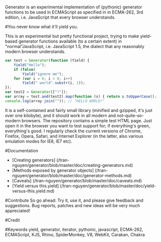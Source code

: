 Generator is an experimental implementation of (pythonic) generator functions to be used in
ECMAScript as specified in in ECMA-262, 3rd edition, i.e. JavaScript that every browser understands.

#You never know what it'll yield you.

This is an experimental but pretty functional project, trying to make yield-based generator
functions available (to a certain extent) in "normal"JavaScript, i.e. JavaScript 1.5, the dialect
that any reasonably modern browser understands.

```javascript
var test = Generator(function (Yield) {
	Yield("Hello");
	if (false)
		Yield("ignore me");
	for (var i = 0; i < 6; i++)
		Yield(" world".substr(i, 1));
});
var test2 = Generator(["!"]);
var array = test.and(test2).map(function (s) { return s.toUpperCase(); }).toArray();
console.log(array.join("")); // "HELLO WORLD!"
```

It is a self-contained and fairly small library (minified and gzipped, it's just over one
kilobyte), and it should work in all modern and not-quite-so-modern browsers. The repository
contains a simple test HTML page. Just open it in the browser you want to test support for; if
everything's green, everything's good. I regularly check the current versions of Chrome, Firefox,
Opera, Safari, and Internet Explorer (in the latter, also various emulation modes for IE8, IE7
etc).

#Documentation
* [Creating generators] (/tran-nguyen/generator/blob/master/doc/creating-generators.md)
* [Methods exposed by generator objects] (/tran-nguyen/generator/blob/master/doc/generator-methods.md)
* [Caveats] (/tran-nguyen/generator/blob/master/doc/caveats.md)
* [Yield versus this.yield] (/tran-nguyen/generator/blob/master/doc/yield-versus-this.yield.md)

#Contribute
So go ahead: Try it, use it, and please give feedback and suggestions. Bug reports, patches and new
ideas will be very much appreciated!

#Credit
<to be updated>

#Keywords
yield, generator, iterator, pythonic, javascript, ECMA-262, ECMAScript, KJS, Rhino, SpiderMonkey,
V8, WebKit, Carakan, Chakra